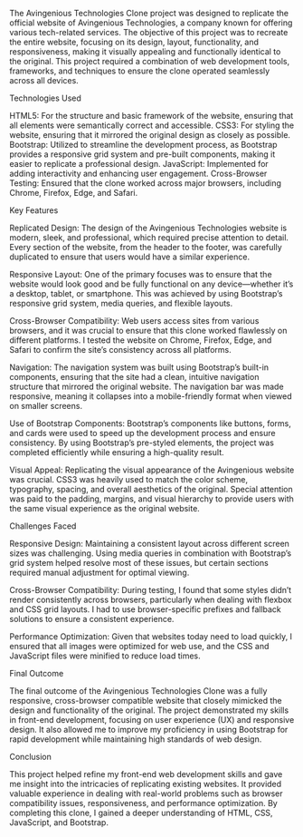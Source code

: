 
The Avingenious Technologies Clone project was designed to replicate the official website of Avingenious Technologies, a company known for offering various tech-related services. The objective of this project was to recreate the entire website, focusing on its design, layout, functionality, and responsiveness, making it visually appealing and functionally identical to the original. This project required a combination of web development tools, frameworks, and techniques to ensure the clone operated seamlessly across all devices.


Technologies Used

HTML5: For the structure and basic framework of the website, ensuring that all elements were semantically correct and accessible.
CSS3: For styling the website, ensuring that it mirrored the original design as closely as possible.
Bootstrap: Utilized to streamline the development process, as Bootstrap provides a responsive grid system and pre-built components, making it easier to replicate a professional design.
JavaScript: Implemented for adding interactivity and enhancing user engagement.
Cross-Browser Testing: Ensured that the clone worked across major browsers, including Chrome, Firefox, Edge, and Safari.


Key Features

Replicated Design: The design of the Avingenious Technologies website is modern, sleek, and professional, which required precise attention to detail. Every section of the website, from the header to the footer, was carefully duplicated to ensure that users would have a similar experience.

Responsive Layout: One of the primary focuses was to ensure that the website would look good and be fully functional on any device—whether it’s a desktop, tablet, or smartphone. This was achieved by using Bootstrap’s responsive grid system, media queries, and flexible layouts.

Cross-Browser Compatibility: Web users access sites from various browsers, and it was crucial to ensure that this clone worked flawlessly on different platforms. I tested the website on Chrome, Firefox, Edge, and Safari to confirm the site’s consistency across all platforms.

Navigation: The navigation system was built using Bootstrap’s built-in components, ensuring that the site had a clean, intuitive navigation structure that mirrored the original website. The navigation bar was made responsive, meaning it collapses into a mobile-friendly format when viewed on smaller screens.

Use of Bootstrap Components: Bootstrap’s components like buttons, forms, and cards were used to speed up the development process and ensure consistency. By using Bootstrap’s pre-styled elements, the project was completed efficiently while ensuring a high-quality result.

Visual Appeal: Replicating the visual appearance of the Avingenious website was crucial. CSS3 was heavily used to match the color scheme, typography, spacing, and overall aesthetics of the original. Special attention was paid to the padding, margins, and visual hierarchy to provide users with the same visual experience as the original website.


Challenges Faced

Responsive Design: Maintaining a consistent layout across different screen sizes was challenging. Using media queries in combination with Bootstrap’s grid system helped resolve most of these issues, but certain sections required manual adjustment for optimal viewing.

Cross-Browser Compatibility: During testing, I found that some styles didn’t render consistently across browsers, particularly when dealing with flexbox and CSS grid layouts. I had to use browser-specific prefixes and fallback solutions to ensure a consistent experience.

Performance Optimization: Given that websites today need to load quickly, I ensured that all images were optimized for web use, and the CSS and JavaScript files were minified to reduce load times.


Final Outcome

The final outcome of the Avingenious Technologies Clone was a fully responsive, cross-browser compatible website that closely mimicked the design and functionality of the original. The project demonstrated my skills in front-end development, focusing on user experience (UX) and responsive design. It also allowed me to improve my proficiency in using Bootstrap for rapid development while maintaining high standards of web design.


Conclusion

This project helped refine my front-end web development skills and gave me insight into the intricacies of replicating existing websites. It provided valuable experience in dealing with real-world problems such as browser compatibility issues, responsiveness, and performance optimization. By completing this clone, I gained a deeper understanding of HTML, CSS, JavaScript, and Bootstrap.
